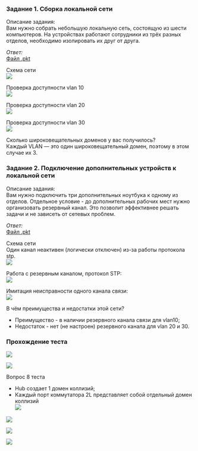 ### Задание 1. Сборка локальной сети

Описание задания:  
Вам нужно собрать небольшую локальную сеть, состоящую из шести компьютеров. На устройствах работают сотрудники из трёх разных отделов, необходимо изолировать их друг от друга.

*Ответ:*  
[Файл .pkt](_attachments/04.02-1-cpt.pkt)

Схема сети  
![](_attachments/04.02-1-1.png)

Проверка доступности vlan 10  
![](_attachments/04.02-1-2.png)

Проверка доступности vlan 20  
![](_attachments/04.02-1-3.png)

Проверка доступности vlan 30  
![](_attachments/04.02-1-4.png)

Сколько широковещательных доменов у вас получилось?  
Каждый VLAN — это один широковещательный домен, поэтому в этом случае их 3.

### Задание 2. Подключение дополнительных устройств к локальной сети

Описание задания:  
Вам нужно подключить три дополнительных ноутбука к одному из отделов. Отдельное условие - до дополнительных рабочих мест нужно организовать резервный канал. Это позволит эффективнее решать задачи и не зависеть от сетевых проблем.

*Ответ:*  
[Файл .pkt](_attachments/04.02-2-cpt.pkt)  

Схема сети  
Один канал неактивен (логически отключен) из-за работы протокола stp.  
![](_attachments/04.02-2-1.png)

Работа с резервным каналом, протокол STP:  
![](_attachments/04.02-2-2.png)

Имитация неисправности одного канала связи:  
![](_attachments/04.02-2-3.png)

В чём преимущества и недостатки этой сети?  
- Преимущество - в наличии резервного канала связи для vlan10;
- Недостаток - нет (не настроен) резервного канала для vlan 20 и 30.

### Прохождение теста
![](_attachments/04.02-test-1.png)

![](_attachments/04.02-test-2.png)

Вопрос 8 теста
- Hub создает 1 домен коллизий;
- Каждый порт коммутатора 2L представляет собой отдельный домен коллизий  
![](_attachments/04.02-test-3.png)

![](_attachments/04.02-test-4.png)

![](_attachments/04.02-test-5.png)

![](_attachments/04.02-test-6.png)